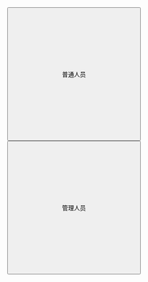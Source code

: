<head>
<html lang="en">
<meta charset="utf-8">
<body background="20200205232649.jpg">
<title>人事管理系统</title>
<div align="center">
<button  type="button" onclick=" " style="width: 300px;height: 300px">普通人员</button>
<button type="button" onclick=" " style="width: 300px;height: 300px">管理人员</button>
</div>
</body>
</html>
